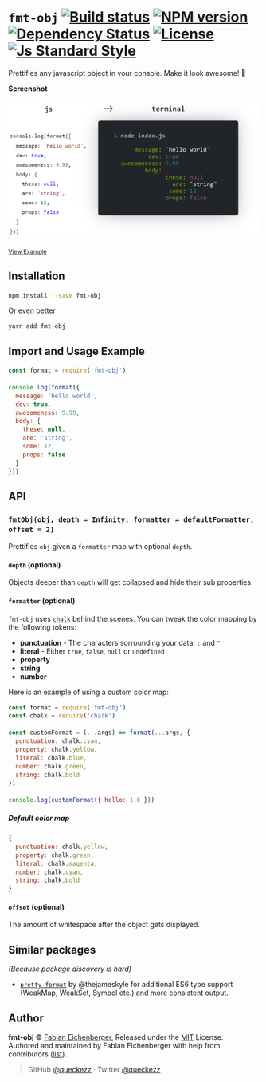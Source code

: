 
# `fmt-obj` [![Build status][travis-image]][travis-url] [![NPM version][version-image]][version-url] [![Dependency Status][david-image]][david-url] [![License][license-image]][license-url] [![Js Standard Style][standard-image]][standard-url]

Prettifies any javascript object in your console. Make it look awesome! :lipstick:

**Screenshot**

<p align="center">
  <img src="./intro.png" />
</p>

<sub><a href='./example.js'>View Example</a></sub>

## Installation

```sh
npm install --save fmt-obj
```

Or even better

```sh
yarn add fmt-obj
```

## Import and Usage Example

```js
const format = require('fmt-obj')

console.log(format({
  message: 'hello world',
  dev: true,
  awesomeness: 9.99,
  body: {
    these: null,
    are: 'string',
    some: 12,
    props: false
  }
}))
```

## API

### `fmtObj(obj, depth = Infinity, formatter = defaultFormatter, offset = 2)`

Prettifies `obj` given a `formatter` map with optional `depth`.

#### `depth` (optional)

Objects deeper than `depth` will get collapsed and hide their sub properties.

#### `formatter` (optional)

`fmt-obj` uses [`chalk`](https://github.com/chalk/chalk) behind the scenes.
You can tweak the color mapping by the following tokens:

* **punctuation** - The characters sorrounding your data: `:` and `"`
* **literal** - Either `true`, `false`, `null` or `undefined`
* **property**
* **string**
* **number**

Here is an example of using a custom color map:

```js
const format = require('fmt-obj')
const chalk = require('chalk')

const customFormat = (...args) => format(...args, {
  punctuation: chalk.cyan,
  property: chalk.yellow,
  literal: chalk.blue,
  number: chalk.green,
  string: chalk.bold
})

console.log(customFormat({ hello: 1.0 }))
```

##### Default color map

```js
{
  punctuation: chalk.yellow,
  property: chalk.green,
  literal: chalk.magenta,
  number: chalk.cyan,
  string: chalk.bold
}
```

#### `offset` (optional)

The amount of whitespace after the object gets displayed.

## Similar packages

_(Because package discovery is hard)_

* [`pretty-format`](https://github.com/facebook/jest/tree/master/packages/pretty-format) by @thejameskyle for additional ES6 type support (WeakMap, WeakSet, Symbol etc.) and more consistent output.

## Author

**fmt-obj** © [Fabian Eichenberger](https://github.com/queckezz), Released under the [MIT](./license) License.<br>
Authored and maintained by Fabian Eichenberger with help from contributors ([list](https://github.com/queckezz/fmt-obj/contributors)).

> GitHub [@queckezz](https://github.com/queckezz) · Twitter [@queckezz](https://twitter.com/queckezz)

[travis-image]: https://img.shields.io/travis/queckezz/fmt-obj.svg?style=flat-square
[travis-url]: https://travis-ci.org/queckezz/fmt-obj

[version-image]: https://img.shields.io/npm/v/fmt-obj.svg?style=flat-square
[version-url]: https://npmjs.org/package/fmt-obj

[david-image]: http://img.shields.io/david/queckezz/fmt-obj.svg?style=flat-square
[david-url]: https://david-dm.org/queckezz/fmt-obj

[standard-image]: https://img.shields.io/badge/code-standard-brightgreen.svg?style=flat-square
[standard-url]: https://github.com/feross/standard

[license-image]: http://img.shields.io/npm/l/fmt-obj.svg?style=flat-square
[license-url]: ./license